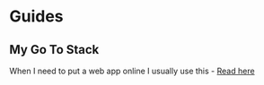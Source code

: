 # Guides

## My Go To Stack

When I need to put a web app online I usually use this - [Read here](https://github.com/vadnov/guides/blob/master/my-go-to-stack.md)
